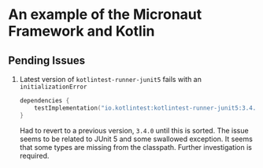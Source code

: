 # An example of the Micronaut Framework and Kotlin

## Pending Issues

1. Latest version of `kotlintest-runner-junit5` fails with an `initializationError`

    ```kotlin
    dependencies {
        testImplementation("io.kotlintest:kotlintest-runner-junit5:3.4.2")
    }
    ```

    Had to revert to a previous version, `3.4.0` until this is sorted.  The issue seems to be related to JUnit 5 and some swallowed exception.  It seems that some types are missing from the classpath.  Further investigation is required.
